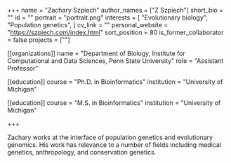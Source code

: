 +++
name = "Zachary Szpiech"
author_names = ["Z Szpiech"]
short_bio = ""
id = ""
portrait = "portrait.png"
interests = [
  "Evolutionary biology",
  "Population genetics",
]
cv_link = ""
personal_website = "https://szpiech.com/index.html"
sort_position = 80
is_former_collaborator = false
projects = [""]

[[organizations]]
    name = "Department of Biology, Institute for Computational and Data Sciences, Penn State University"
    role = "Assistant Professor"

[[education]]
  course = "Ph.D. in Bioinformatics"
  institution = "University of Michigan"

[[education]]
  course = "M.S. in Bioinformatics"
  institution = "University of Michigan"

+++

Zachary works at the interface of population genetics and evolutionary genomics. His work has relevance to a number of fields including medical genetics, anthropology, and conservation genetics.
